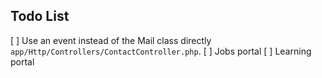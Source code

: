 ## Todo List

[ ] Use an event instead of the Mail class directly `app/Http/Controllers/ContactController.php`.
[ ] Jobs portal
[ ] Learning portal
